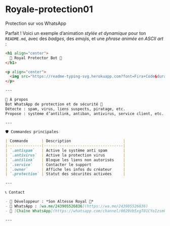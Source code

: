 # Royale-protection01
Protection sur vos WhatsApp 



Parfait ! Voici un exemple d’animation *stylée et dynamique* pour ton `README.md`, avec des *badges*, des *emojis*, et une *phrase animée en ASCII art* :

```md
<h1 align="center">
  👑 Royal Protector Bot 👑
</h1>

<p align="center">
  <img src="https://readme-typing-svg.herokuapp.com?font=Fira+Code&duration=3000&pause=1000&color=F70000&center=true&vCenter=true&width=435&lines=Créé+par+Son+Altesse+Royal+🌹" />
</p>

---

🚀 À propos
Bot WhatsApp de protection et de sécurité 📱  
Détecte : spam, virus, liens suspects, piratage, etc.  
Propose : système d’antilink, antiban, antivirus, service client, etc.

---

🛡️ Commandes principales

| Commande      | Description                       |
|---------------|-----------------------------------|
| `.antispam`   | Active le système anti spam       |
| `.antivirus`  | Active la protection virus        |
| `.antilink`   | Bloque les liens non autorisés    |
| `.service`    | Contacter le support              |
| `.owner`      | Affiche les infos du créateur     |
| `.protection` | Statut des sécurités activées     |

---

📞 Contact

- 👤 Développeur : *Son Altesse Royal 🌹*
- 📱 WhatsApp : [wa.me/243905526836](https://wa.me/243905526836)
- 📢 [Chaîne WhatsApp](https://whatsapp.com/channel/0029Vb5xgT01CYoIzsmkzj1B)

---
